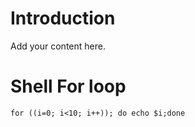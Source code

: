 # Introduction #

Add your content here.


# Shell For loop #

```
for ((i=0; i<10; i++)); do echo $i;done
```